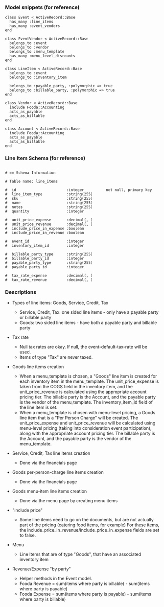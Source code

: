 ### Model snippets (for reference)

```haml
class Event < ActiveRecord::Base
  has_many :line_items
  has_many :event_vendors
end

class EventVendor < ActiveRecord::Base
  belongs_to :event
  belongs_to :vendor
  belongs_to :menu_template
  has_many :menu_level_discounts
end

class LineItem < ActiveRecord::Base
  belongs_to :event
  belongs_to :inventory_item

  belongs_to :payable_party, :polymorphic => true
  belongs_to :billable_party, :polymorphic => true
end

class Vendor < ActiveRecord::Base
  include Fooda::Accounting
  acts_as_payable
  acts_as_billable
end

class Account < ActiveRecord::Base
  include Fooda::Accounting
  acts_as_payable
  acts_as_billable
end
```

### Line Item Schema (for reference)

```haml

# == Schema Information

# Table name: line_items

#  id                       :integer          not null, primary key
#  line_item_type           :string(255)
#  sku                      :string(255)
#  name                     :string(255)
#  notes                    :string(255)
#  quantity                 :integer

#  unit_price_expense       :decimal(, )
#  unit_price_revenue       :decimal(, )
#  include_price_in_expense :boolean
#  include_price_in_revenue :boolean

#  event_id                 :integer
#  inventory_item_id        :integer

#  billable_party_type      :string(255)
#  billable_party_id        :integer
#  payable_party_type       :string(255)
#  payable_party_id         :integer

#  tax_rate_expense         :decimal(, )
#  tax_rate_revenue         :decimal(, )

```
### Descriptions

- Types of line items: Goods, Service, Credit, Tax
  - Service, Credit, Tax: one sided line items - only have a payable party or billable party
  - Goods: two sided line items - have both a payable party and billable party

- Tax rate
  - Null tax rates are okay.  If null, the event-default-tax-rate will be used.
  - Items of type "Tax" are never taxed.

- Goods line items creation
  - When a menu_template is chosen, a "Goods" line item is created for each inventory item in the
    menu_template.  The unit_price_expense is taken from the COGS field in the inventory item,
    and the unit_price_revenue is calculated using the appropriate account pricing tier.  The billable party
    is the Account, and the payable party is the vendor of the menu_template.  The inventory_item_id field
    of the line item is set.
  - When a menu_template is chosen with menu-level pricing, a Goods line item that is a "Per Person Charge" will
    be created.  The unit_price_expense and unit_price_revenue will be calculated using menu-level pricing (taking
    into consideration event participation), along with the appropriate account pricing tier.  The billable party
    is the Account, and the payable party is the vendor of the menu_template.

- Service, Credit, Tax line items creation
  - Done via the financials page

- Goods per-person-charge line items creation
  - Done via the financials page

- Goods menu-item line items creation
  - Done via the menu page by creating menu items

- "include price"
  - Some line items need to go on the documents, but are not actually part of the pricing (catering food items, for example)
    For these items, the include_price_in_revenue/include_price_in_expense fields are set to false.

- Menu
  - Line Items that are of type "Goods", that have an associated inventory item

- Revenue/Expense "by party"
  - Helper methods in the Event model.
  - Fooda Revenue = sum(items where party is billable) - sum(items where party is payable)
  - Fooda Expense = sum(items where party is payable) - sum(items where party is billable)

